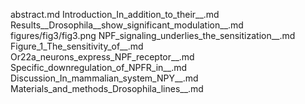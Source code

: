 abstract.md
Introduction_In_addition_to_their__.md
Results__Drosophila__show_significant_modulation__.md
figures/fig3/fig3.png
NPF_signaling_underlies_the_sensitization__.md
Figure_1_The_sensitivity_of__.md
Or22a_neurons_express_NPF_receptor__.md
Specific_downregulation_of_NPFR_in__.md
Discussion_In_mammalian_system_NPY__.md
Materials_and_methods_Drosophila_lines__.md
